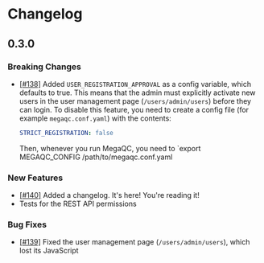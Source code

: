 # Changelog

## 0.3.0

### Breaking Changes

- [[#138]](https://github.com/ewels/MegaQC/issues/138) Added `USER_REGISTRATION_APPROVAL` as a config variable, which defaults to true. This means that the admin must explicitly activate new users in the user management page (`/users/admin/users`) before they can login. To disable this feature, you need to create a config file (for example `megaqc.conf.yaml`) with the contents:
  ```yaml
  STRICT_REGISTRATION: false
  ```
  Then, whenever you run MegaQC, you need to `export MEGAQC_CONFIG /path/to/megaqc.conf.yaml

### New Features

- [[#140]](https://github.com/ewels/MegaQC/issues/140) Added a changelog. It's here! You're reading it!
- Tests for the REST API permissions

### Bug Fixes

- [[#139]](https://github.com/ewels/MegaQC/issues/139) Fixed the user management page (`/users/admin/users`), which lost its JavaScript
